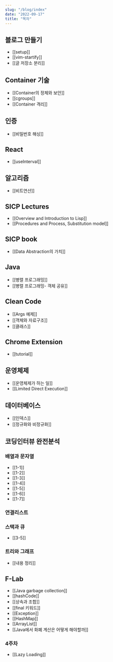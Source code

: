 ```yaml
---
slug: "/blog/index"
date: "2022-09-17"
title: "목차"
---
```


## 블로그 만들기
- [[setup]]
- [[vim-startify]]
- [[글 저장소 분리]]

## Container 기술
- [[Container의 정체와 보안]]
- [[cgroups]]
- [[Container 격리]]

## 인증
- [[비밀번호 해싱]]

## React
- [[useInterval]]

## 알고리즘
- [[비트연산]]

## SICP Lectures
- [[Overview and Introduction to Lisp]]
- [[Procedures and Process, Substitution model]]

## SICP book
- [[Data Abstraction의 가치]]

## Java
- [[병렬 프로그래밍]]
- [[병렬 프로그래밍- 객체 공유]]

## Clean Code
- [[Args 예제]]
- [[객체와 자료구조]]
- [[클래스]]

## Chrome Extension
- [[tutorial]]

## 운영체제
- [[운영체제가 하는 일]]
- [[Limited Direct Execution]]

## 데이터베이스
- [[인덱스]]
- [[정규화와 비정규화]]

## 코딩인터뷰 완전분석
### 배열과 문자열
- [[1-1]]
- [[1-2]]
- [[1-3]] 
- [[1-4]]
- [[1-5]]
- [[1-6]]
- [[1-7]]

### 연결리스트

### 스택과 큐
- [[3-5]]

### 트리와 그래프
- [[내용 정리]]

## F-Lab
- [[Java garbage collection]]
- [[hashCode]]
- [[상속과 조합]]
- [[final 키워드]]
- [[Exception]]
- [[HashMap]]
- [[ArrayList]]
- [[Java에서 화폐 계산은 어떻게 해야할까]]

### 4주차
- [[Lazy Loading]]
